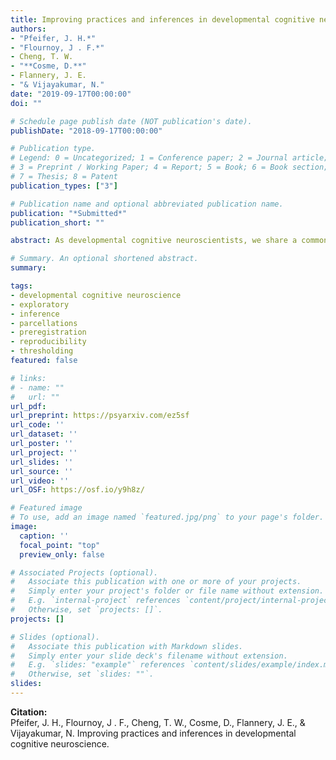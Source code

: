 ```yaml
---
title: Improving practices and inferences in developmental cognitive neuroscience
authors:
- "Pfeifer, J. H.*"
- "Flournoy, J . F.*"
- Cheng, T. W.
- "**Cosme, D.**"
- Flannery, J. E.
- "& Vijayakumar, N."
date: "2019-09-17T00:00:00"
doi: ""

# Schedule page publish date (NOT publication's date).
publishDate: "2018-09-17T00:00:00"

# Publication type.
# Legend: 0 = Uncategorized; 1 = Conference paper; 2 = Journal article;
# 3 = Preprint / Working Paper; 4 = Report; 5 = Book; 6 = Book section;
# 7 = Thesis; 8 = Patent
publication_types: ["3"]

# Publication name and optional abbreviated publication name.
publication: "*Submitted*"
publication_short: ""

abstract: As developmental cognitive neuroscientists, we share a common goal of being able to draw strong, defensible, reliable inferences from our neurobiological data. The past decade has seen growing concern about research practices and introspection regarding how to improve the field (Yarkoni, 2009). This manuscript focuses on the importance of distinguishing between confirmatory versus exploratory data analysis approaches in developmental cognitive neuroscience. Regarding confirmatory research, we discuss problems with analytic flexibility, appropriately instantiating hypotheses, and controlling the error rate given how we threshold data and correct for multiple comparisons. To counterbalance these concerns with confirmatory analyses, we present two complementary strategies. First, we discuss the advantages of working within an exploratory analysis framework, including estimating and reporting effect sizes, using parcellations, and conducting specification curve analyses. Second, we summarize best practices that support transparent and reproducible research in our field, which are particularly important for defensible null-hypothesis significance testing in confirmatory analyses. Specific recommendations are given, and templates, scripts, or other resources are hyperlinked, whenever possible. 

# Summary. An optional shortened abstract.
summary:

tags:
- developmental cognitive neuroscience
- exploratory
- inference
- parcellations
- preregistration
- reproducibility
- thresholding
featured: false

# links:
# - name: ""
#   url: ""
url_pdf: 
url_preprint: https://psyarxiv.com/ez5sf
url_code: ''
url_dataset: ''
url_poster: ''
url_project: ''
url_slides: ''
url_source: ''
url_video: ''
url_OSF: https://osf.io/y9h8z/

# Featured image
# To use, add an image named `featured.jpg/png` to your page's folder. 
image:
  caption: ''
  focal_point: "top"
  preview_only: false

# Associated Projects (optional).
#   Associate this publication with one or more of your projects.
#   Simply enter your project's folder or file name without extension.
#   E.g. `internal-project` references `content/project/internal-project/index.md`.
#   Otherwise, set `projects: []`.
projects: []

# Slides (optional).
#   Associate this publication with Markdown slides.
#   Simply enter your slide deck's filename without extension.
#   E.g. `slides: "example"` references `content/slides/example/index.md`.
#   Otherwise, set `slides: ""`.
slides: 
---
```

**Citation:**  
Pfeifer, J. H., Flournoy, J . F., Cheng, T. W., Cosme, D., Flannery, J. E., & Vijayakumar, N. Improving practices and inferences in developmental cognitive neuroscience.